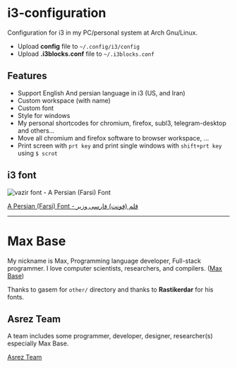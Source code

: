 # i3-configuration

Configuration for i3 in my PC/personal system at Arch Gnu/Linux.

- Upload **config** file to `~/.config/i3/config`
- Upload **.i3blocks.conf** file to `~/.i3blocks.conf`


## Features

- Support English And persian language in i3 (US, and Iran)
- Custom workspace (with name)
- Custom font
- Style for windows
- My personal shortcodes for chromium, firefox, subl3, telegram-desktop and others...
- Move all chromium and firefox software to browser workspace, ...
- Print screen with `prt key` and print single windows with `shift+prt key` using `$ scrot`

## i3 font

![vazir font - A Persian (Farsi) Font](https://raw.githubusercontent.com/rastikerdar/vazir-font/master/sample.png)

[A Persian (Farsi) Font - قلم (فونت) فارسی وزیر](https://github.com/rastikerdar/vazir-font)

---------

# Max Base

My nickname is Max, Programming language developer, Full-stack programmer. I love computer scientists, researchers, and compilers. ([Max Base](https://maxbase.org/))

Thanks to gasem for `other/` directory and thanks to **Rastikerdar** for his fonts.

## Asrez Team

A team includes some programmer, developer, designer, researcher(s) especially Max Base.

[Asrez Team](https://www.asrez.com/)

